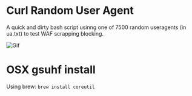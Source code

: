 # Curl Random User Agent
A quick and dirty bash script usinng one of 7500 random useragents (in ua.txt) to test WAF scrapping blocking. 

![Gif](http://i.giphy.com/3o7TKReKtMtFMVByOQ.gif "Gif")

# OSX gsuhf install
Using brew: `brew install coreutil`

